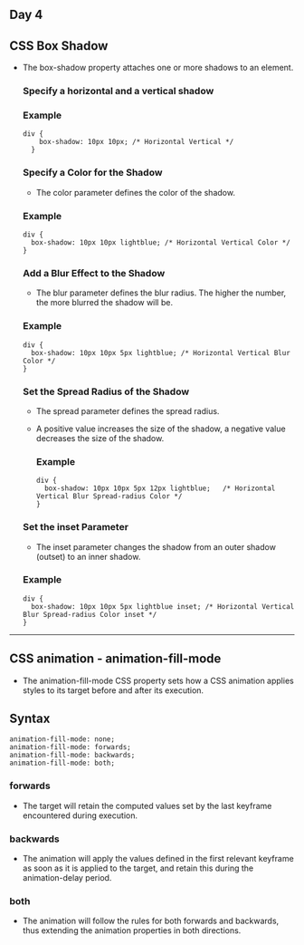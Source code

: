 ## Day 4 

## CSS Box Shadow

  - The box-shadow property attaches one or more shadows to an element.
  
    ### Specify a horizontal and a vertical shadow

       ### Example

        div {
            box-shadow: 10px 10px; /* Horizontal Vertical */
          }
          
     ### Specify a Color for the Shadow
       
       - The color parameter defines the color of the shadow.
       
       ### Example
        
        div {
          box-shadow: 10px 10px lightblue; /* Horizontal Vertical Color */
        }
        
     ### Add a Blur Effect to the Shadow
     
      - The blur parameter defines the blur radius. The higher the number, the more blurred the shadow will be.

      ### Example 
      
        div {
          box-shadow: 10px 10px 5px lightblue; /* Horizontal Vertical Blur Color */
        }
        
     ### Set the Spread Radius of the Shadow
     
      - The spread parameter defines the spread radius. 
      - A positive value increases the size of the shadow, a negative value decreases the size of the shadow.
      
        ### Example
        
            div {
              box-shadow: 10px 10px 5px 12px lightblue;   /* Horizontal Vertical Blur Spread-radius Color */
            }
            
     ### Set the inset Parameter
      
       - The inset parameter changes the shadow from an outer shadow (outset) to an inner shadow.
        
       ### Example
       
        div {
          box-shadow: 10px 10px 5px lightblue inset; /* Horizontal Vertical Blur Spread-radius Color inset */
        }
---        

## CSS animation - animation-fill-mode

  - The animation-fill-mode CSS property sets how a CSS animation applies styles to its target before and after its execution.
  
  ## Syntax
  
    animation-fill-mode: none;
    animation-fill-mode: forwards;
    animation-fill-mode: backwards;
    animation-fill-mode: both;
    
   ### forwards 
     
   - The target will retain the computed values set by the last keyframe encountered during execution. 
   
   ### backwards 
   
   - The animation will apply the values defined in the first relevant keyframe as soon as it is applied to the target, and retain this during the animation-delay period.

   ### both
   
   - The animation will follow the rules for both forwards and backwards, thus extending the animation properties in both directions.
     
  


  
